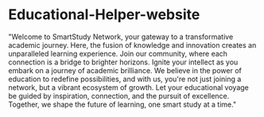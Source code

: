 # Educational-Helper-website

"Welcome to SmartStudy Network, your gateway to a transformative academic journey. Here, the fusion of knowledge and innovation creates an unparalleled learning experience. Join our community, where each connection is a bridge to brighter horizons. Ignite your intellect as you embark on a journey of academic brilliance. We believe in the power of education to redefine possibilities, and with us, you're not just joining a network, but a vibrant ecosystem of growth. Let your educational voyage be guided by inspiration, connection, and the pursuit of excellence. Together, we shape the future of learning, one smart study at a time."
